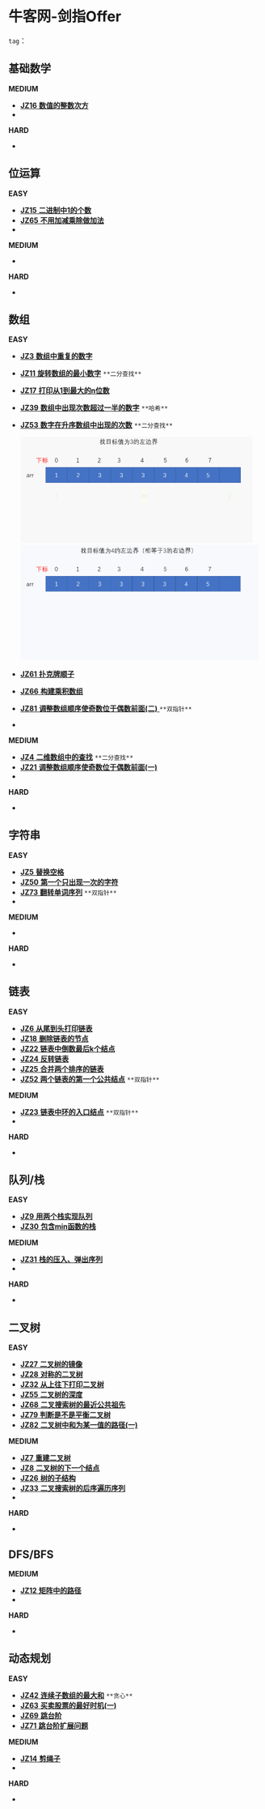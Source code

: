 # 牛客网-剑指Offer

`tag`：



## 基础数学

**MEDIUM**

- [**JZ16** **数值的整数次方**](https://www.nowcoder.com/practice/1a834e5e3e1a4b7ba251417554e07c00)
- 

**HARD**

- 



## 位运算

**EASY**

- [**JZ15** **二进制中1的个数**](https://www.nowcoder.com/practice/8ee967e43c2c4ec193b040ea7fbb10b8) 
- [**JZ65** **不用加减乘除做加法**](https://www.nowcoder.com/practice/59ac416b4b944300b617d4f7f111b215)
- 

**MEDIUM**

- 

**HARD**

- 



## 数组

**EASY**

- [**JZ3** **数组中重复的数字**](https://www.nowcoder.com/practice/6fe361ede7e54db1b84adc81d09d8524)

- [**JZ11** **旋转数组的最小数字**](https://www.nowcoder.com/practice/9f3231a991af4f55b95579b44b7a01ba)  `**二分查找**`

- [**JZ17** **打印从1到最大的n位数**](https://www.nowcoder.com/practice/4436c93e568c48f6b28ff436173b997f)

- [**JZ39** **数组中出现次数超过一半的数字**](https://www.nowcoder.com/practice/e8a1b01a2df14cb2b228b30ee6a92163) `**哈希**`

- [**JZ53** **数字在升序数组中出现的次数**](https://www.nowcoder.com/practice/70610bf967994b22bb1c26f9ae901fa2) `**二分查找**`

  <img src="牛客网-剑指Offer.assets/37_1.gif" alt="37_1" style="zoom:50%;" />

  <img src="牛客网-剑指Offer.assets/37_2.gif" alt="37_2" style="zoom:50%;" />

- [**JZ61** **扑克牌顺子**](https://www.nowcoder.com/practice/762836f4d43d43ca9deb273b3de8e1f4)

- [**JZ66** **构建乘积数组**](https://www.nowcoder.com/practice/94a4d381a68b47b7a8bed86f2975db46)

- [**JZ81** **调整数组顺序使奇数位于偶数前面(二)** ](https://www.nowcoder.com/practice/0c1b486d987b4269b398fee374584fc8)`**双指针**`

- 

**MEDIUM**

- [**JZ4** **二维数组中的查找**](https://www.nowcoder.com/practice/abc3fe2ce8e146608e868a70efebf62e) `**二分查找**`
- [**JZ21** **调整数组顺序使奇数位于偶数前面(一)**](https://www.nowcoder.com/practice/ef1f53ef31ca408cada5093c8780f44b) 
- 

**HARD**

- 



## 字符串

**EASY**

- [**JZ5** **替换空格**](https://www.nowcoder.com/practice/0e26e5551f2b489b9f58bc83aa4b6c68)
- [**JZ50** **第一个只出现一次的字符**](https://www.nowcoder.com/practice/1c82e8cf713b4bbeb2a5b31cf5b0417c)
- [**JZ73** **翻转单词序列**](https://www.nowcoder.com/practice/3194a4f4cf814f63919d0790578d51f3) `**双指针**`
- 

**MEDIUM**

- 

**HARD**

- 



## 链表

**EASY**

- [**JZ6** **从尾到头打印链表**](https://www.nowcoder.com/practice/d0267f7f55b3412ba93bd35cfa8e8035)
- [**JZ18** **删除链表的节点**](https://www.nowcoder.com/practice/f9f78ca89ad643c99701a7142bd59f5d)
- [**JZ22** **链表中倒数最后k个结点**](https://www.nowcoder.com/practice/886370fe658f41b498d40fb34ae76ff9)
- [**JZ24** **反转链表**](https://www.nowcoder.com/practice/75e878df47f24fdc9dc3e400ec6058ca)
- [**JZ25** **合并两个排序的链表**](https://www.nowcoder.com/practice/d8b6b4358f774294a89de2a6ac4d9337)
- [**JZ52** **两个链表的第一个公共结点**](https://www.nowcoder.com/practice/6ab1d9a29e88450685099d45c9e31e46) `**双指针**`

**MEDIUM**

- [**JZ23** **链表中环的入口结点**](https://www.nowcoder.com/practice/253d2c59ec3e4bc68da16833f79a38e4) `**双指针**`
- 

**HARD**

- 



## 队列/栈

**EASY**

- [**JZ9** **用两个栈实现队列**](https://www.nowcoder.com/practice/54275ddae22f475981afa2244dd448c6)
- [**JZ30** **包含min函数的栈**](https://www.nowcoder.com/practice/4c776177d2c04c2494f2555c9fcc1e49)

**MEDIUM**

- [**JZ31** **栈的压入、弹出序列**](https://www.nowcoder.com/practice/d77d11405cc7470d82554cb392585106)
- 

**HARD**

- 



## 二叉树

**EASY**

- [**JZ27** **二叉树的镜像**](https://www.nowcoder.com/practice/a9d0ecbacef9410ca97463e4a5c83be7)
- [**JZ28** **对称的二叉树**](https://www.nowcoder.com/practice/ff05d44dfdb04e1d83bdbdab320efbcb)
- [**JZ32** **从上往下打印二叉树**](https://www.nowcoder.com/practice/7fe2212963db4790b57431d9ed259701)
- [**JZ55** **二叉树的深度**](https://www.nowcoder.com/practice/435fb86331474282a3499955f0a41e8b)
- [**JZ68** **二叉搜索树的最近公共祖先**](https://www.nowcoder.com/practice/d9820119321945f588ed6a26f0a6991f)
- [**JZ79** **判断是不是平衡二叉树**](https://www.nowcoder.com/practice/8b3b95850edb4115918ecebdf1b4d222)
- [**JZ82** **二叉树中和为某一值的路径(一)**](https://www.nowcoder.com/practice/508378c0823c423baa723ce448cbfd0c)

**MEDIUM**

- [**JZ7** **重建二叉树**](https://www.nowcoder.com/practice/8a19cbe657394eeaac2f6ea9b0f6fcf6)
- [**JZ8** **二叉树的下一个结点**](https://www.nowcoder.com/practice/9023a0c988684a53960365b889ceaf5e)
- [**JZ26** **树的子结构**](https://www.nowcoder.com/practice/6e196c44c7004d15b1610b9afca8bd88)
- [**JZ33** **二叉搜索树的后序遍历序列**](https://www.nowcoder.com/practice/a861533d45854474ac791d90e447bafd)
- 

**HARD**

- 



## DFS/BFS

**MEDIUM**

- [**JZ12** **矩阵中的路径**](https://www.nowcoder.com/practice/2a49359695a544b8939c77358d29b7e6)
- 

**HARD**

- 



## 动态规划

**EASY**

- [**JZ42** **连续子数组的最大和**](https://www.nowcoder.com/practice/459bd355da1549fa8a49e350bf3df484) `**贪心**`
- [**JZ63** **买卖股票的最好时机(一)**](https://www.nowcoder.com/practice/64b4262d4e6d4f6181cd45446a5821ec)
- [**JZ69** **跳台阶**](https://www.nowcoder.com/practice/8c82a5b80378478f9484d87d1c5f12a4)
- [**JZ71** **跳台阶扩展问题**](https://www.nowcoder.com/practice/22243d016f6b47f2a6928b4313c85387)

**MEDIUM**

- [**JZ14** **剪绳子**](https://www.nowcoder.com/practice/57d85990ba5b440ab888fc72b0751bf8)
- 

**HARD**

- 
